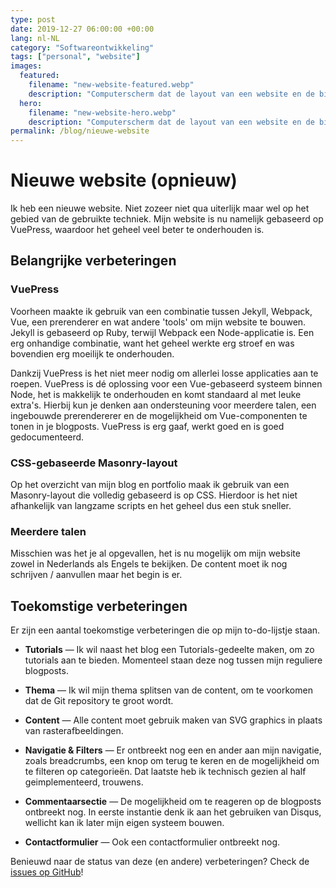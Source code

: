 ```yaml
---
type: post
date: 2019-12-27 06:00:00 +00:00
lang: nl-NL
category: "Softwareontwikkeling"
tags: ["personal", "website"]
images:
  featured:
    filename: "new-website-featured.webp"
    description: "Computerscherm dat de layout van een website en de bijbehorende code visualiseert"
  hero:
    filename: "new-website-hero.webp"
    description: "Computerscherm dat de layout van een website en de bijbehorende code visualiseert"
permalink: /blog/nieuwe-website
---
```


# Nieuwe website (opnieuw)

Ik heb een nieuwe website. Niet zozeer niet qua uiterlijk maar wel op het gebied van de gebruikte techniek. Mijn website is nu namelijk gebaseerd op VuePress, waardoor het geheel veel beter te onderhouden is.

<!-- more -->

## Belangrijke verbeteringen

### VuePress

Voorheen maakte ik gebruik van een combinatie tussen Jekyll, Webpack, Vue, een prerenderer en wat andere 'tools' om mijn website te bouwen. Jekyll is gebaseerd op Ruby, terwijl Webpack een Node-applicatie is. Een erg onhandige combinatie, want het geheel werkte erg stroef en was bovendien erg moeilijk te onderhouden.

Dankzij VuePress is het niet meer nodig om allerlei losse applicaties aan te roepen. VuePress is dé oplossing voor een Vue-gebaseerd systeem binnen Node, het is makkelijk te onderhouden en komt standaard al met leuke extra's. Hierbij kun je denken aan ondersteuning voor meerdere talen, een ingebouwde prerendererer en de mogelijkheid om Vue-componenten te tonen in je blogposts. VuePress is erg gaaf, werkt goed en is goed gedocumenteerd.

### CSS-gebaseerde Masonry-layout

Op het overzicht van mijn blog en portfolio maak ik gebruik van een Masonry-layout die volledig gebaseerd is op CSS. Hierdoor is het niet afhankelijk van langzame scripts en het geheel dus een stuk sneller.

### Meerdere talen

Misschien was het je al opgevallen, het is nu mogelijk om mijn website zowel in Nederlands als Engels te bekijken. De content moet ik nog schrijven / aanvullen maar het begin is er.

## Toekomstige verbeteringen

Er zijn een aantal toekomstige verbeteringen die op mijn to-do-lijstje staan.

- **Tutorials** &mdash; Ik wil naast het blog een Tutorials-gedeelte maken, om zo tutorials aan te bieden. Momenteel staan deze nog tussen mijn reguliere blogposts.

- **Thema** &mdash; Ik wil mijn thema splitsen van de content, om te voorkomen dat de Git repository te groot wordt.

- **Content** &mdash; Alle content moet gebruik maken van SVG graphics in plaats van rasterafbeeldingen.

- **Navigatie & Filters** &mdash; Er ontbreekt nog een en ander aan mijn navigatie, zoals breadcrumbs, een knop om terug te keren en de mogelijkheid om te filteren op categorieën. Dat laatste heb ik technisch gezien al half geimplementeerd, trouwens.

- **Commentaarsectie** &mdash; De mogelijkheid om te reageren op de blogposts ontbreekt nog. In eerste instantie denk ik aan het gebruiken van Disqus, wellicht kan ik later mijn eigen systeem bouwen.

- **Contactformulier** &mdash; Ook een contactformulier ontbreekt nog.

Benieuwd naar de status van deze (en andere) verbeteringen? Check de [issues op GitHub](https://github.com/ricardobalk/www/issues)!
